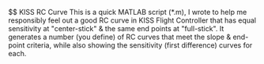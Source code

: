$$ KISS RC Curve
This is a quick MATLAB script (*.m), I wrote to help me responsibly feel out a good RC curve in KISS Flight Controller that has equal sensitivity at "center-stick" & the same end points at "full-stick". It generates a number (you define) of RC curves that meet the slope & end-point criteria, while also showing the sensitivity (first difference) curves for each. 
